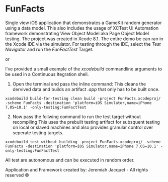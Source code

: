 # FunFacts
Single view iOS application that demonstrates a GameKit random generator using a data model.
This also includes the usage of XCTest UI Automation framework demonstrating View Object Model aka Page Object Model testing. 
The project was created in Xcode 8.1. The entire demo be can ran in the Xcode IDE via the simulator. For testing through the IDE, select the *Test Navigator* and run the *FunFactTest* Target.

or

I've provided a small example of the *xcodebuild* commandline arguments to be used in a Continuous Itegration shell.

1. Open the terminal and pass the inline command:
  This cleans the dervived data and builds an artifact *.app* that only has to be built once. 
  
`xcodebuild build-for-testing clean build -project FunFacts.xcodeproj/ -scheme FunFacts -destination 'platform=iOS Simulator,name=iPhone 7,OS=10.1' -only-testing:FunFactTest`

2. Now pass the follwing command to run the test target without recompiling
  This uses the prebuilt testing artifact for subsquent testing on local or slaved machines and also provides granular control over seperate testing targets.
  
`xcodebuild test-without-building -project FunFacts.xcodeproj/ -scheme FunFacts -destination 'platform=iOS Simulator,name=iPhone 7,OS=10.1' -only-testing:FunFactTest`

All test are autonomous and can be executed in random order.

Application and Framework created by:
Jeremiah Jacquet - All rights reserved ©
